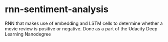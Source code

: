 # rnn-sentiment-analysis
RNN that makes use of embedding and LSTM cells to determine whether a movie review is positive or negative.
Done as a part of the Udacity Deep Learning Nanodegree
